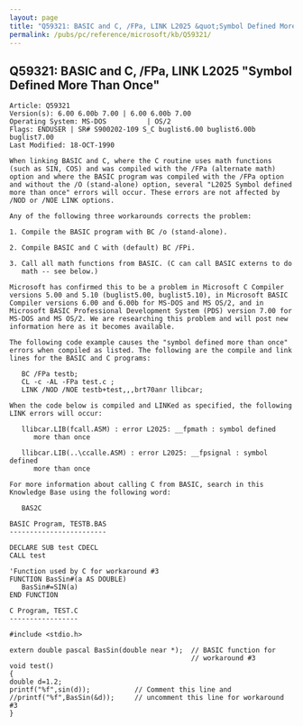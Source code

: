 ```yaml
---
layout: page
title: "Q59321: BASIC and C, /FPa, LINK L2025 &quot;Symbol Defined More Than Once&quot;"
permalink: /pubs/pc/reference/microsoft/kb/Q59321/
---
```


## Q59321: BASIC and C, /FPa, LINK L2025 &quot;Symbol Defined More Than Once&quot;

	Article: Q59321
	Version(s): 6.00 6.00b 7.00 | 6.00 6.00b 7.00
	Operating System: MS-DOS          | OS/2
	Flags: ENDUSER | SR# S900202-109 S_C buglist6.00 buglist6.00b buglist7.00
	Last Modified: 18-OCT-1990
	
	When linking BASIC and C, where the C routine uses math functions
	(such as SIN, COS) and was compiled with the /FPa (alternate math)
	option and where the BASIC program was compiled with the /FPa option
	and without the /O (stand-alone) option, several "L2025 Symbol defined
	more than once" errors will occur. These errors are not affected by
	/NOD or /NOE LINK options.
	
	Any of the following three workarounds corrects the problem:
	
	1. Compile the BASIC program with BC /o (stand-alone).
	
	2. Compile BASIC and C with (default) BC /FPi.
	
	3. Call all math functions from BASIC. (C can call BASIC externs to do
	   math -- see below.)
	
	Microsoft has confirmed this to be a problem in Microsoft C Compiler
	versions 5.00 and 5.10 (buglist5.00, buglist5.10), in Microsoft BASIC
	Compiler versions 6.00 and 6.00b for MS-DOS and MS OS/2, and in
	Microsoft BASIC Professional Development System (PDS) version 7.00 for
	MS-DOS and MS OS/2. We are researching this problem and will post new
	information here as it becomes available.
	
	The following code example causes the "symbol defined more than once"
	errors when compiled as listed. The following are the compile and link
	lines for the BASIC and C programs:
	
	   BC /FPa testb;
	   CL -c -AL -FPa test.c ;
	   LINK /NOD /NOE testb+test,,,brt70anr llibcar;
	
	When the code below is compiled and LINKed as specified, the following
	LINK errors will occur:
	
	   llibcar.LIB(fcall.ASM) : error L2025: __fpmath : symbol defined
	      more than once
	
	   llibcar.LIB(..\ccalle.ASM) : error L2025: __fpsignal : symbol defined
	      more than once
	
	For more information about calling C from BASIC, search in this
	Knowledge Base using the following word:
	
	   BAS2C
	
	BASIC Program, TESTB.BAS
	------------------------
	
	DECLARE SUB test CDECL
	CALL test
	
	'Function used by C for workaround #3
	FUNCTION BasSin#(a AS DOUBLE)
	   BasSin#=SIN(a)
	END FUNCTION
	
	C Program, TEST.C
	-----------------
	
	#include <stdio.h>
	
	extern double pascal BasSin(double near *);  // BASIC function for
	                                             // workaround #3
	void test()
	{
	double d=1.2;
	printf("%f",sin(d));           // Comment this line and
	//printf("%f",BasSin(&d));     // uncomment this line for workaround #3
	}
